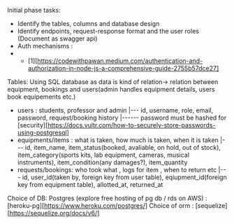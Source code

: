 Initial phase tasks:
- Identify the tables, columns and database design 
- Identify endpoints, request-response format and the user roles (Document as swagger api)
- Auth mechanisms :
- - [1][https://codewithpawan.medium.com/authentication-and-authorization-in-node-js-a-comprehensive-guide-2755b57dce27]

Tables:
Using SQL database as data is kind of relation-> relation between equipment, bookings and users(admin handles equipment details, users book equipements etc.)
-  users : students, professor and admin 
|--- id, username, role, email, password, request/booking history
|------ password must be hashed for [security][https://docs.vultr.com/how-to-securely-store-passwords-using-postgresql]
- equipments/items : what is taken, how much is taken, when it is taken
|--- id, item_name, item_status(booked, avaliable, on hold, out of stock), item_category(sports kits, lab equipment, cameras, musical instruments), item_condition(any damages?), item_quantity
- requests/bookings: who took what , logs for item , when to return etc
|--- id, user_id(taken by, foreign key from user table), eqiupment_id(foreign key from equipment table), allotted_at, returned_at

Choice of DB: Postgres (explore free hosting of pg db / rds on AWS) : [heroku-pg][https://www.heroku.com/postgres/]
Choice of orm : [sequelize][https://sequelize.org/docs/v6/]


